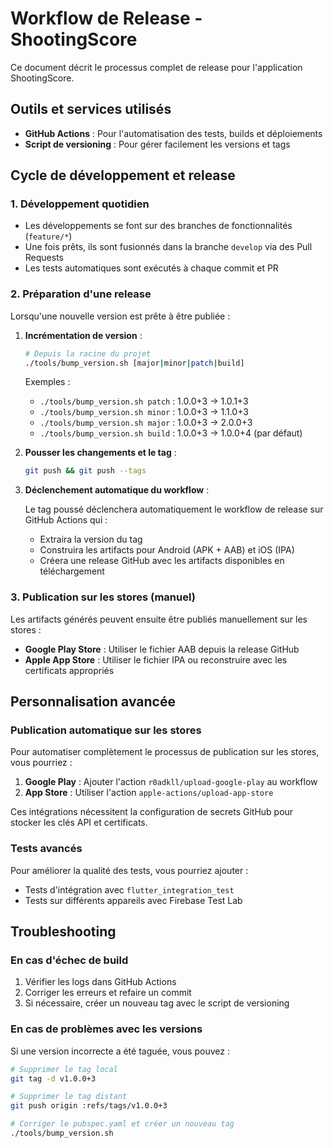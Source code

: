 # Workflow de Release - ShootingScore

Ce document décrit le processus complet de release pour l'application ShootingScore.

## Outils et services utilisés

- **GitHub Actions** : Pour l'automatisation des tests, builds et déploiements
- **Script de versioning** : Pour gérer facilement les versions et tags

## Cycle de développement et release

### 1. Développement quotidien

- Les développements se font sur des branches de fonctionnalités (`feature/*`)
- Une fois prêts, ils sont fusionnés dans la branche `develop` via des Pull Requests
- Les tests automatiques sont exécutés à chaque commit et PR

### 2. Préparation d'une release

Lorsqu'une nouvelle version est prête à être publiée :

1. **Incrémentation de version** :

   ```bash
   # Depuis la racine du projet
   ./tools/bump_version.sh [major|minor|patch|build]
   ```

   Exemples :
   - `./tools/bump_version.sh patch` : 1.0.0+3 → 1.0.1+3
   - `./tools/bump_version.sh minor` : 1.0.0+3 → 1.1.0+3 
   - `./tools/bump_version.sh major` : 1.0.0+3 → 2.0.0+3
   - `./tools/bump_version.sh build` : 1.0.0+3 → 1.0.0+4 (par défaut)

2. **Pousser les changements et le tag** :

   ```bash
   git push && git push --tags
   ```

3. **Déclenchement automatique du workflow** :

   Le tag poussé déclenchera automatiquement le workflow de release sur GitHub Actions qui :
   - Extraira la version du tag
   - Construira les artifacts pour Android (APK + AAB) et iOS (IPA)
   - Créera une release GitHub avec les artifacts disponibles en téléchargement

### 3. Publication sur les stores (manuel)

Les artifacts générés peuvent ensuite être publiés manuellement sur les stores :

- **Google Play Store** : Utiliser le fichier AAB depuis la release GitHub
- **Apple App Store** : Utiliser le fichier IPA ou reconstruire avec les certificats appropriés

## Personnalisation avancée

### Publication automatique sur les stores

Pour automatiser complètement le processus de publication sur les stores, vous pourriez :

1. **Google Play** : Ajouter l'action `r0adkll/upload-google-play` au workflow
2. **App Store** : Utiliser l'action `apple-actions/upload-app-store`

Ces intégrations nécessitent la configuration de secrets GitHub pour stocker les clés API et certificats.

### Tests avancés

Pour améliorer la qualité des tests, vous pourriez ajouter :

- Tests d'intégration avec `flutter_integration_test`
- Tests sur différents appareils avec Firebase Test Lab

## Troubleshooting

### En cas d'échec de build

1. Vérifier les logs dans GitHub Actions
2. Corriger les erreurs et refaire un commit
3. Si nécessaire, créer un nouveau tag avec le script de versioning

### En cas de problèmes avec les versions

Si une version incorrecte a été taguée, vous pouvez :

```bash
# Supprimer le tag local
git tag -d v1.0.0+3

# Supprimer le tag distant
git push origin :refs/tags/v1.0.0+3

# Corriger le pubspec.yaml et créer un nouveau tag
./tools/bump_version.sh
```
